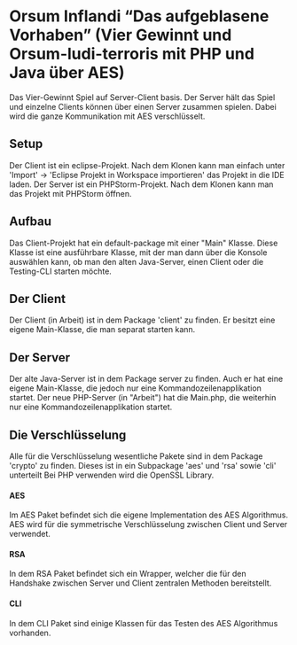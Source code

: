 # Orsum Inflandi “Das aufgeblasene Vorhaben” (Vier Gewinnt und Orsum-ludi-terroris mit PHP und Java über AES)

Das Vier-Gewinnt Spiel auf Server-Client basis. Der Server hält das Spiel und einzelne Clients können über einen Server zusammen spielen. Dabei wird die ganze Kommunikation mit AES verschlüsselt.

## Setup
Der Client ist ein eclipse-Projekt. Nach dem Klonen kann man einfach unter 'Import' -> 'Eclipse Projekt in Workspace importieren' das Projekt in die IDE laden. 
Der Server ist ein PHPStorm-Projekt. Nach dem Klonen kann man das Projekt mit PHPStorm öffnen.

## Aufbau
Das Client-Projekt hat ein default-package mit einer "Main" Klasse. Diese Klasse ist eine ausführbare Klasse, mit der man dann über die Konsole auswählen kann, ob man den alten Java-Server, einen Client oder die Testing-CLI starten möchte. 

## Der Client
Der Client (in Arbeit) ist in dem Package 'client' zu finden. Er besitzt eine eigene Main-Klasse, die man separat starten kann. 

## Der Server
Der alte Java-Server ist in dem Package server zu finden. Auch er hat eine eigene Main-Klasse, die jedoch nur eine Kommandozeilenapplikation startet. 
Der neue PHP-Server (in "Arbeit") hat die Main.php, die weiterhin nur eine Kommandozeilenapplikation startet.

## Die Verschlüsselung
Alle für die Verschlüsselung wesentliche Pakete sind in dem Package 'crypto' zu finden. Dieses ist in ein Subpackage 'aes' und 'rsa' sowie 'cli' unterteilt
Bei PHP verwenden wird die OpenSSL Library.

#### AES
Im AES Paket befindet sich die eigene Implementation des AES Algorithmus. AES wird für die symmetrische Verschlüsselung zwischen Client und Server verwendet.

#### RSA
In dem RSA Paket befindet sich ein Wrapper, welcher die für den Handshake zwischen Server und Client zentralen Methoden bereitstellt.

#### CLI
In dem CLI Paket sind einige Klassen für das Testen des AES Algorithmus vorhanden.

